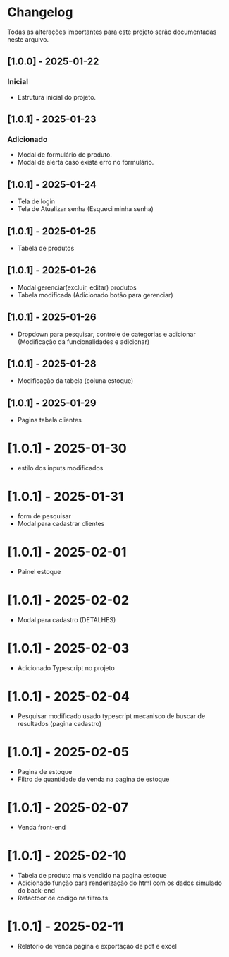 # Changelog

Todas as alterações importantes para este projeto serão documentadas neste arquivo.
## [1.0.0] - 2025-01-22
### Inicial
- Estrutura inicial do projeto.

## [1.0.1] - 2025-01-23
### Adicionado
- Modal de formulário de produto.
- Modal de alerta caso exista erro no formulário.
## [1.0.1] - 2025-01-24
- Tela de login
- Tela de Atualizar senha (Esqueci minha senha)
## [1.0.1] - 2025-01-25
- Tabela de produtos 
## [1.0.1] - 2025-01-26 
- Modal gerenciar(excluir, editar) produtos
- Tabela modificada (Adicionado botão para gerenciar)
## [1.0.1] - 2025-01-26
- Dropdown para pesquisar, controle de categorias e adicionar (Modificação da  funcionalidades  e adicionar)
## [1.0.1] - 2025-01-28
- Modificação da tabela (coluna estoque)
## [1.0.1] - 2025-01-29
- Pagina tabela clientes 
# [1.0.1] - 2025-01-30
- estilo dos inputs modificados
# [1.0.1] - 2025-01-31
- form de pesquisar 
- Modal para cadastrar clientes 
# [1.0.1] - 2025-02-01
- Painel estoque
# [1.0.1] - 2025-02-02 
- Modal para cadastro (DETALHES)  
# [1.0.1] - 2025-02-03
- Adicionado Typescript no projeto
# [1.0.1] - 2025-02-04 
- Pesquisar modificado usado typescript mecanisco de buscar de resultados (pagina cadastro)
# [1.0.1] - 2025-02-05 
- Pagina de estoque 
- Filtro de quantidade de venda na pagina de estoque 
# [1.0.1] - 2025-02-07
- Venda front-end
# [1.0.1] - 2025-02-10
- Tabela de produto mais vendido na pagina estoque 
- Adicionado função para renderização do html com os dados simulado do back-end
- Refactoor de codigo na filtro.ts 
# [1.0.1] - 2025-02-11
- Relatorio de  venda  pagina e  exportação de pdf e excel